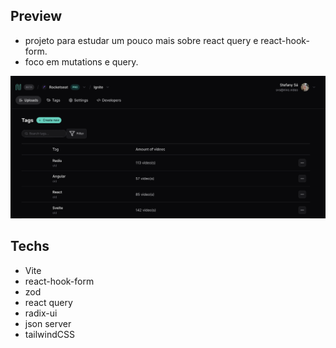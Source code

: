 ## Preview
- projeto para estudar um pouco mais sobre react query e react-hook-form. 
- foco em mutations e query. 

![alt text](src/assets/preview.png)

## Techs
- Vite
- react-hook-form
- zod
- react query
- radix-ui
- json server
- tailwindCSS

